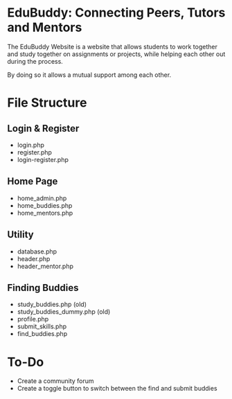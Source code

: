 # EduBuddy: Connecting Peers, Tutors and Mentors

The EduBuddy Website is a website that allows students to work together and study together on assignments or projects, while helping each other out during the process.

By doing so it allows a mutual support among each other.

# File Structure
## Login & Register
- login.php
- register.php
- login-register.php

## Home Page
- home_admin.php
- home_buddies.php
- home_mentors.php

## Utility
- database.php
- header.php
- header_mentor.php

## Finding Buddies
- study_buddies.php (old)
- study_buddies_dummy.php (old)
- profile.php
- submit_skills.php
- find_buddies.php

# To-Do
- Create a community forum
- Create a toggle button to switch between the find and submit buddies